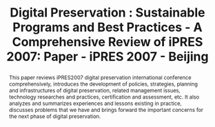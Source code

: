 ---
abstract: This paper reviews iPRES2007 digital preservation international conference
  comprehensively, introduces the development of policies, strategies, planning and
  infrastructures of digital preservation, related management issues, technology researches
  and practices, certification and assessment, etc. It also analyzes and summarizes
  experiences and lessons existing in practice, discusses problems that we have and
  brings forward the important concerns for the next phase of digital preservation.
creators:
- Zhenxin, Wu
- Qi, Zhao
- Jianhua, Liu
- Mei, Zhang
- Jing, Xiang
date: null
document_url: https://services.phaidra.univie.ac.at/api/object/o:294431/download
grand_parent: iPRES
institutions: []
keywords:
- beijing
- digital resource
- digital preservation
- sustainable programs
- best practices
landing_page_url: https://phaidra.univie.ac.at/o:294431
language: zho
layout: publication
license: CC BY-SA 3.0 AT
notes_url: null
parent: iPRES 2007
presentation_url: null
size: 447604
source_name: iPRES
title: 'Digital Preservation : Sustainable Programs and Best Practices - A Comprehensive
  Review of iPRES 2007: Paper - iPRES 2007 - Beijing'
type: paper
year: 2007
---